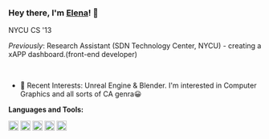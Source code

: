 ### Hey there, I'm [Elena](https://nanlioniya.github.io)! 👋
<p>NYCU CS '13</p>

_Previously_: Research Assistant (SDN Technology Center, NYCU) - creating a xAPP dashboard.(front-end developer)

<br>

- 🌱 Recent Interests: Unreal Engine & Blender. I'm interested in Computer Graphics and all sorts of CA genra😀   

**Languages and Tools:**  

<code><img height="20" src="https://raw.githubusercontent.com/isocpp/logos/master/cpp_logo.png"></code>
<code><img height="20" src="https://www.freepnglogos.com/uploads/html5-logo-png/html5-logo-html-logo-0.png"></code>
<code><img height="20" src="https://cdn-icons-png.flaticon.com/512/732/732190.png"></code>
<code><img height="20" src="https://cdn-icons-png.flaticon.com/512/5968/5968292.png"></code>  <code><img height="20" src="https://cdn-icons-png.flaticon.com/512/5968/5968350.png"></code>  
